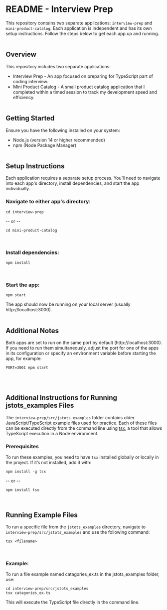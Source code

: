 # README - Interview Prep

This repository contains two separate applications: `interview-prep` and `mini-product-catalog`. Each application is independent and has its own setup instructions. Follow the steps below to get each app up and running.
<br><br>

## Overview

This repository includes two separate applications:
- Interview Prep - An app focused on preparing for TypeScript part of coding interview.
- Mini Product Catalog - A small product catalog application that I completed within a timed session to track my development speed and efficiency.
<br><br>


## Getting Started

Ensure you have the following installed on your system:

- Node.js (version 14 or higher recommended)
- npm (Node Package Manager)
<br><br>


## Setup Instructions

Each application requires a separate setup process. You’ll need to navigate into each app's directory, install dependencies, and start the app individually.
<br>

### Navigate to either app's directory:
```
cd interview-prep
```
-- or --

```
cd mini-product-catalog

```
<br>

### Install dependencies:
```
npm install
```
<br>

### Start the app:
```
npm start
```

The app should now be running on your local server (usually http://localhost:3000).
<br><br>


## Additional Notes

Both apps are set to run on the same port by default (http://localhost:3000). If you need to run them simultaneously, adjust the port for one of the apps in its configuration or specify an environment variable before starting the app, for example:
```
PORT=3001 npm start
```
<br><br>

## Additional Instructions for Running jstots_examples Files

The `interview-prep/src/jstots_examples` folder contains older JavaScript/TypeScript example files used for practice. Each of these files can be executed directly from the command line using [tsx](https://www.npmjs.com/package/tsx), a tool that allows TypeScript execution in a Node environment.
<br>

### Prerequisites
To run these examples, you need to have `tsx` installed globally or locally in the project.  If it’s not installed, add it with:
```
npm install -g tsx
```
-- or --
```
npm install tsx
```
<br>

## Running Example Files
To run a specific file from the `jstots_examples` directory, navigate to `interview-prep/src/jstots_examples` and use the following command:
```
tsx <filename>
```
<br>

### Example:

To run a file example named catagories_ex.ts in the jstots_examples folder, use:
```
cd interview-prep/src/jstots_examples
tsx catagories_ex.ts
```
This will execute the TypeScript file directly in the command line.